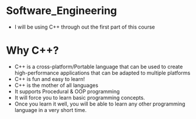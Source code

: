 # Software_Engineering
* I will be using C++ through out the first part of this course
# Why C++?
* C++ is a cross-platform/Portable language that can be used to create high-performance applications that can be adapted to multiple platforms
* C++ is fun and easy to learn!
* C++ is the mother of all languages
* It supports Procedural & OOP programming
* It will force you to learn basic programming concepts.
* Once you learn it well, you will be able to learn any other programming language in a very short time.
